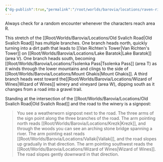 ```yaml
---
{"dg-publish":true,"permalink":"/root/worlds/barovia/locations/raven-river-crossroads/"}
---
```


Always check for a random encounter whenever the characters reach area R.

This stretch of the [[Root/Worlds/Barovia/Locations/Old Svalich Road\|Old Svalich Road]] has multiple branches. One branch heads north, quickly turning into a dirt path that leads to [[Van Richten's Tower\|Van Richten's Tower]] on [[Root/Worlds/Barovia/Locations/Lake Baratok\|Lake Baratok]] (area V). One branch heads south, becoming [[Root/Worlds/Barovia/Locations/Tsolenka Pass\|Tsolenka Pass]] (area T) as it winds through the lower mountains and clings to the side of [[Root/Worlds/Barovia/Locations/Mount Ghakis\|Mount Ghakis]]. A third branch heads west toward the[[Root/Worlds/Barovia/Locations/Wizard of Wines\|Wizard of Wines]] winery and vineyard (area W), dipping south as it changes from a road into a gravel trail.

Standing at the intersection of the [[Root/Worlds/Barovia/Locations/Old Svalich Road\|Old Svalich Road]] and the road to the winery is a signpost:

> You see a weatherworn signpost next to the road. The three arms of the sign point along the three branches of the road. The arm pointing north reads [[Root/Worlds/Barovia/Locations/Krezk\|Krezk]], and through the woods you can see an arching stone bridge spanning a river. The arm pointing east reads [[Root/Worlds/Barovia/Locations/Vallaki\|Vallaki]], and the road slopes up gradually in that direction. The arm pointing southwest reads the [[Root/Worlds/Barovia/Locations/Wizard of Wines\|Wizard of Wines]]. The road slopes gently downward in that direction.


